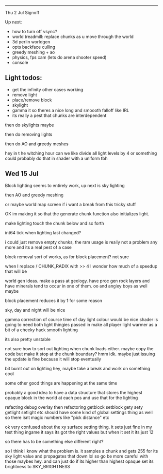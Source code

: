 
-----------------
Thu 2 Jul Signoff


Up next:
 * how to turn off vsync?
 * world treadmill: replace chunks as u move through the world
 * 3d perlin worldgen
 * opts backface culling
 * greedy meshing + ao
 * physics, fps cam (lets do arena shooter speed)
 * console




Light todos:
------------
 - get the infinity other cases working
  - remove light
  - place/remove block
  - skylight
 - gamma it so theres a nice long and smoooth falloff like IRL
 - its really a pest that chunks are interdependent

 then do skylights maybe

 then do removing lights

 then do AO and greedy meshes



 hey in t he witching hour can we like divide all light levels by 4 or something
 could probably do that in shader with a uniform tbh

Wed 15 Jul
----------
Block lighting seems to entirely work, up next is sky lighting

then AO and greedy meshing

or maybe world map screen if i want a break from this tricky stuff




OK im making it so that the generate chunk function also initializes light.

make lighting touch the chunk below and so forth

int64 tick when lighting last changed?

i could just remove empty chunks, the ram usage is really not a problem any more
and its a real pest of a case

block removal sort of works, as for block placement? not sure



when I replace / CHUNK_RADIX with >> 4 I wonder how much of a speedup that will be


world gen ideas. make a pass at geology. have proc gen rock layers and have minerals tend to occur in one of them. oo and angley boys as well maybe


block placement reduces it by 1 for some reason

sky, day and night will be nice

gamma correction of course
time of day light colour would be nice
shader is going to need both light thingies passed in
make all player light warmer as a bit of a cheeky hack
smooth lighting

its also pretty unstable

not sure how to sort out lighting when chunk loads either. maybe copy the code but make it stop at the chunk boundary? hmm idk. maybe just issuing the update is fine because it will stop eventually

bit burnt out on lighting hey, maybe take a break and work on something cool

some other good things are happening at the same time

probably a good idea to have a data structure that stores the highest opaque block in the world at each pos
and use that for the lighting

refacting debug overlay
then refactoring getblock setblock gety sety getlight setlight etc
should have some kind of global settings thing as well
so there isnt magic numbers like "pick distance" etc


ok very confused about the xy surface setting thing.
it sets just fine in my test thing
ingame it says its got the right values but when it set it its just 12

so there has to be something else different right?

so I think I know what the problem is. it samples a chunk and gets 255 for its sky light value and propagates that down lol
so go be more careful with those maybes hey. and can just do if its higher than highest opaque set its brightness to SKY_BRIGHTNESS